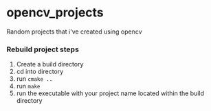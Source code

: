 <!-- @format -->

# opencv_projects

Random projects that i've created using opencv

### Rebuild project steps

1. Create a build directory
2. cd into directory
3. run `cmake ..`
4. run `make`
5. run the executable with your project name located within the build directory
